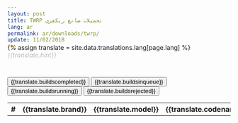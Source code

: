```yaml
---
layout: post
title: TWRP تحميلات صانع ريكفري
lang: ar
permalink: ar/downloads/twrp/
update: 11/02/2018
---
```

{% assign translate = site.data.translations.lang[page.lang] %}
<em style="color: #bbb">{{translate.hint}}</em>
<style> 
   p {
   margin: -2em 0 2em 0;
   }
</style>
<script src="https://www.gstatic.com/firebasejs/4.9.0/firebase.js"></script>
<script src="/login/index.js"></script>
<!-- Main -->
<section id="main" class="wrapper" style="padding: 1em 0">
   <div class="inner">
      <!-- Table -->
      <div class="table-wrapper">
         <table>
             <div id="tabs">
                <button id="tab_completed" onclick="table_completed()">{{translate.buildscompleted}}</button>
                <button id="tab_in-queue" onclick="table_inQueue()">{{translate.buildsinqueue}}</button>
                <button id="tab_running" onclick="table_running()">{{translate.buildsrunning}}</button>
                <button id="tab_rejected" onclick="table_rejected()">{{translate.buildsrejected}}</button>
             </div>
            <tbody id="table_completed">
               <tr>
                  <th>#</th>
                  <th>{{translate.brand}}</th>
                  <th>{{translate.model}}</th>
                  <th>{{translate.codename}}</th>
                  <th>{{translate.maintainer}}</th>
                  <th>{{translate.dateadded}}</th>
                  <th>{{translate.suppliant}}</th>
                  <th>{{translate.downloadlink}}</th>
               </tr>
               <script>
                  var userDataRef = firebase.database().ref("Builds").orderByKey();
                  var button = document.createElement("button");
                  button.innerHTML = "Do Something";
                  
                  userDataRef.once("value").then(function(snapshot) {
                      var content='';
                      content+='<tr>'
                      content+='<th>#</th>'
                      content+='<th>{{translate.brand}}</th>'
                      content+='<th>{{translate.model}}</th>'
                      content+='<th>{{translate.codename}}</th>'
                      content+='<th>{{translate.maintainer}}</th>'
                      content+='<th>{{translate.dateadded}}</th>'
                      content+='<th>{{translate.suppliant}}</th>'
                      content+='<th>{{translate.downloadlink}}</th>'
                      content+='</tr>'

                      snapshot.forEach(function(data){
                        var val = data.val();
                        var count="";
                        var brand=val.brand;
                        var model=val.model;
                        var codename=val.codeName;
                        var maintainer=val.developerEmail;
                        var date=val.date;
                        var suppliant=val.email;
                        var url=val.url;
                        var body = document.getElementsByTagName("body")[0];
                        content+='<tr>'
                        content +='<td class="count">'+count+'</td>'
                        content +='<td>'+brand+'</td>'
                        content +='<td>'+model+'</td>'
                        content +='<td>'+codename+'</td>'
                        content +='<td class="maintainer">'+maintainer+'</td>'
                        content +='<td>'+date+'</td>'
                        content+='<td>'+suppliant+'</td>'
                        content+='<td><a href='+url+' target="_blank"> {{translate.download}} </a></td>'
                        content+='</tr>'
                      });
                      
                      document.getElementById("table_completed").innerHTML = content;

                      $('.maintainer').each(function(i) {
                          $(this).text($(this).text().replace('@gmail.com',''));
                          $(this).text($(this).text().replace('kirito9xda','kirito9'));
                          $(this).text($(this).text().replace('mnshereef','Sheref'));
                          $(this).text($(this).text().replace('ahmedhady6','AhmedHadyHassaan'));
                      });

                      $('.count').each(function(i) {
                        var x = $(this).index()+1;
                        var y = i + 1;
                        $(this).text(x+i);
                        $(this).wrap($('<a>').attr('href','javascript:;'));
                        $(this).attr('id',x+i);

                        $(this).click(function() {
                            $('.count').parent().parent().css({'background-color':''});
                            $(this).parent().parent().css('background-color','rgba(197, 218, 4, 0.55)');
                            parent.location.href = href + '#' + y;
                        });
                      });

                      if (window.location.href.indexOf("#") > -1) {
                        var firstDigit = window.location.href[window.location.href.length -2];
                        var secondDigit = window.location.href[window.location.href.length -1];
                        var id =  '';
                        if (firstDigit != '#') {
                            id = firstDigit + secondDigit
                        } else {
                            id = secondDigit 
                        };
                        var item = "#"+id;
                        $(item).parent().parent().css('background-color','rgba(197, 218, 4, 0.55)');
                      }
                  });
               </script>
               <style>
                  .load-bar {
                  position: relative;
                  width: 100%;
                  height: 4px;
                  background-color: #fdba2c;
                  }
                  .bar {
                  content: "";
                  display: inline;
                  position: absolute;
                  width: 0;
                  height: 100%;
                  left: 50%;
                  text-align: center;
                  }
                  .bar:nth-child(1) {
                  background-color: #da4733;
                  animation: loading 3s linear infinite;
                  }
                  .bar:nth-child(2) {
                  background-color: #3b78e7;
                  animation: loading 3s linear 1s infinite;
                  }
                  .bar:nth-child(3) {
                  background-color: #fdba2c;
                  animation: loading 3s linear 2s infinite;
                  }
                  @keyframes loading {
                  from {left: 50%; width: 0;z-index:100;}
                  33.3333% {left: 0; width: 100%;z-index: 10;}
                  to {left: 0; width: 100%;}
                  }
               </style>
            </tbody>
            
            <tbody id="table_in-queue">
               <tr>
                  <th>#</th>
                  <th>{{translate.brand}}</th>
                  <th>{{translate.model}}</th>
                  <th>{{translate.codename}}</th>
                  <th>{{translate.maintainer}}</th>
                  <th>{{translate.dateadded}}</th>
               </tr>
               <script>
                  var userDataRef = firebase.database().ref("InQueue").orderByKey();
                  var button = document.createElement("button");
                  button.innerHTML = "Do Something";
                  
                  userDataRef.once("value").then(function(snapshot) {
                      var content='';
                      content+='<tr>'
                      content+='<th>#</th>'
                      content+='<th>{{translate.brand}}</th>'
                      content+='<th>{{translate.model}}</th>'
                      content+='<th>{{translate.codename}}</th>'
                      content+='<th>{{translate.dateadded}}</th>'
                      content+='</tr>'

                      snapshot.forEach(function(data){
                        var val = data.val();
                        var count2="";
                        var brand=val.brand;
                        var model=val.model;
                        var codename=val.codeName;
                        var date=val.date;
                        var body = document.getElementsByTagName("body")[0];
                        content+='<tr>'
                        content +='<td class="count2">'+count2+'</td>'
                        content +='<td>'+brand+'</td>'
                        content +='<td>'+model+'</td>'
                        content +='<td>'+codename+'</td>'
                        content +='<td>'+date+'</td>'
                        content+='</tr>'
                      });
                      
                      document.getElementById("table_in-queue").innerHTML = content;

                      $('.count2').each(function(i) {
                        var x = $(this).index()+1;
                        var y = i + 1;
                        $(this).text(x+i);
                      });
                  });
               </script>
           </tbody>
           
           <tbody id="table_running">
               <tr>
                  <th>#</th>
                  <th>{{translate.brand}}</th>
                  <th>{{translate.model}}</th>
                  <th>{{translate.codename}}</th>
                  <th>{{translate.maintainer}}</th>
                  <th>{{translate.dateadded}}</th>
               </tr>
               <script>
                  var userDataRef = firebase.database().ref("RunningBuild").orderByKey();
                  var button = document.createElement("button");
                  button.innerHTML = "Do Something";
                  
                  userDataRef.once("value").then(function(snapshot) {
                      var content='';
                      content+='<tr>'
                      content+='<th>#</th>'
                      content+='<th>{{translate.brand}}</th>'
                      content+='<th>{{translate.model}}</th>'
                      content+='<th>{{translate.codename}}</th>'
                      content+='<th>{{translate.dateadded}}</th>'
                      content+='</tr>'

                      snapshot.forEach(function(data){
                        var val = data.val();
                        var count4="";
                        var brand=val.brand;
                        var model=val.model;
                        var codename=val.codeName;
                        var date=val.date;
                        var body = document.getElementsByTagName("body")[0];
                        content+='<tr>'
                        content +='<td class="count4">'+count4+'</td>'
                        content +='<td>'+brand+'</td>'
                        content +='<td>'+model+'</td>'
                        content +='<td>'+codename+'</td>'
                        content +='<td>'+date+'</td>'
                        content+='</tr>'
                      });
                      
                      document.getElementById("table_running").innerHTML = content;

                      $('.count4').each(function(i) {
                        var x = $(this).index()+1;
                        var y = i + 1;
                        $(this).text(x+i);
                      });
                  });
               </script>
           </tbody>
           
           <tbody id="table_rejected">
               <tr>
                  <th>#</th>
                  <th>{{translate.brand}}</th>
                  <th>{{translate.model}}</th>
                  <th>{{translate.dateadded}}</th>
                  <th>{{translate.rejector}}</th>
                  <th>{{translate.note}}</th>
               </tr>
               <script>
                  var userDataRef = firebase.database().ref("Rejected").orderByKey();
                  var button = document.createElement("button");
                  button.innerHTML = "Do Something";
                  
                  userDataRef.once("value").then(function(snapshot) {
                      var content='';
                      content+='<tr>'
                      content+='<th>#</th>'
                      content+='<th>{{translate.brand}}</th>'
                      content+='<th>{{translate.model}}</th>'
                      content+='<th>{{translate.dateadded}}</th>'
                      content+='<th>{{translate.rejector}}</th>'
                      content+='<th>{{translate.note}}</th>'
                      content+='</tr>'

                      snapshot.forEach(function(data){
                        var val = data.val();
                        var count3="";
                        var brand=val.brand;
                        var model=val.model;
                        var date=val.date;
                        var note=val.note;
                        var rejector=val.rejector;
                        var body = document.getElementsByTagName("body")[0];
                        content+='<tr>'
                        content +='<td class="count3">'+count3+'</td>'
                        content +='<td>'+brand+'</td>'
                        content +='<td>'+model+'</td>'
                        content +='<td>'+date+'</td>'
                        content +='<td>'+rejector+'</td>'
                        content +='<td>'+note+'</td>'
                        content+='</tr>'
                      });
                      
                      document.getElementById("table_rejected").innerHTML = content;

                      $('.count3').each(function(i) {
                        var x = $(this).index()+1;
                        var y = i + 1;
                        $(this).text(x+i);
                      });
                  });
               </script>
           </tbody>
         </table>
         <div class="load-bar">
            <div class="bar"></div>
            <div class="bar"></div>
            <div class="bar"></div>
         </div>
      </div>
   </div>
   <script>
        var href;
        function table_completed() {
            document.getElementById('table_completed').style.display = "table-row-group";
            document.getElementById('tab_completed').style.background ="#fff7";
            document.getElementById('table_in-queue').style.display = "none";
            document.getElementById('tab_in-queue').style.background ="#fff4";
            document.getElementById('table_running').style.display = "none";
            document.getElementById('tab_running').style.background ="#fff4";
            document.getElementById('table_rejected').style.display = "none";
            document.getElementById('tab_rejected').style.background ="#fff4";
            if (parent.location.hash.indexOf('completed') > -1) {
                parent.location.hash = parent.location.hash;
            } else {
                parent.location.hash = 'tab=completed';
            };
            href = "#tab=completed";
        };
        function table_inQueue() {
            document.getElementById('table_completed').style.display = "none";
            document.getElementById('tab_completed').style.background ="#fff4";
            document.getElementById('table_in-queue').style.display = "table-row-group";
            document.getElementById('tab_in-queue').style.background ="#fff7";
            document.getElementById('table_running').style.display = "none";
            document.getElementById('tab_running').style.background ="#fff4";
            document.getElementById('table_rejected').style.display = "none";
            document.getElementById('tab_rejected').style.background ="#fff4"
            parent.location.hash = 'tab=inQueue';
            href = "#tab=inQueue";
        };
        function table_running() {
            document.getElementById('table_completed').style.display = "none";
            document.getElementById('tab_completed').style.background ="#fff4";
            document.getElementById('table_in-queue').style.display = "none";
            document.getElementById('tab_in-queue').style.background ="#fff4";
            document.getElementById('table_running').style.display = "table-row-group";
            document.getElementById('tab_running').style.background ="#fff7";
            document.getElementById('table_rejected').style.display = "none";
            document.getElementById('tab_rejected').style.background ="#fff4";
            parent.location.hash = 'tab=running';
            href = "#tab=running";
        };
        function table_rejected() {
            document.getElementById('table_completed').style.display = "none";
            document.getElementById('tab_completed').style.background ="#fff4";
            document.getElementById('table_in-queue').style.display = "none";
            document.getElementById('tab_in-queue').style.background ="#fff4";
            document.getElementById('table_running').style.display = "none";
            document.getElementById('tab_running').style.background ="#fff4";
            document.getElementById('table_rejected').style.display = "table-row-group";
            document.getElementById('tab_rejected').style.background ="#fff7";
            parent.location.hash = 'tab=rejected';
            href = "#tab=rejected";
        };
   </script>
   <script>
        var href = window.location.href;
        if (href.indexOf('completed') > -1 ) {
            table_completed();
        } else if (href.indexOf('inQueue') > -1 ) {
            table_inQueue();
        } else if (href.indexOf('running') > -1 ) {
            table_running();
        } else if (href.indexOf('rejected') > -1 ) {
            table_rejected();
        }
    </script>
</section>